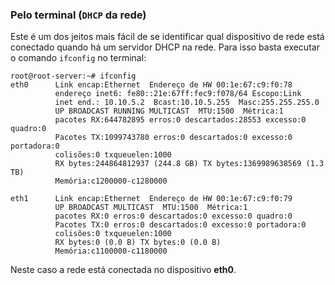 ### Pelo terminal (`DHCP` da rede)


Este é um dos jeitos mais fácil de se identificar qual dispositivo de rede está
conectado quando há um servidor DHCP na rede. Para isso basta executar o comando
`ifconfig` no terminal:

```
root@root-server:~# ifconfig 
eth0      Link encap:Ethernet  Endereço de HW 00:1e:67:c9:f0:78  
          endereço inet6: fe80::21e:67ff:fec9:f078/64 Escopo:Link
          inet end.: 10.10.5.2  Bcast:10.10.5.255  Masc:255.255.255.0
          UP BROADCAST RUNNING MULTICAST  MTU:1500  Métrica:1
          pacotes RX:644782895 erros:0 descartados:28553 excesso:0 quadro:0
          Pacotes TX:1099743780 erros:0 descartados:0 excesso:0 portadora:0
          colisões:0 txqueuelen:1000 
          RX bytes:244864812937 (244.8 GB) TX bytes:1369989638569 (1.3 TB)
          Memória:c1200000-c1280000 

eth1      Link encap:Ethernet  Endereço de HW 00:1e:67:c9:f0:79  
          UP BROADCAST MULTICAST  MTU:1500  Métrica:1
          pacotes RX:0 erros:0 descartados:0 excesso:0 quadro:0
          Pacotes TX:0 erros:0 descartados:0 excesso:0 portadora:0
          colisões:0 txqueuelen:1000 
          RX bytes:0 (0.0 B) TX bytes:0 (0.0 B)
          Memória:c1100000-c1180000 
```

Neste caso a rede está conectada no dispositivo **eth0**.